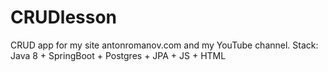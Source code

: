 # CRUDlesson
CRUD app for my site antonromanov.com and my YouTube channel. Stack: Java 8 + SpringBoot + Postgres + JPA + JS + HTML

